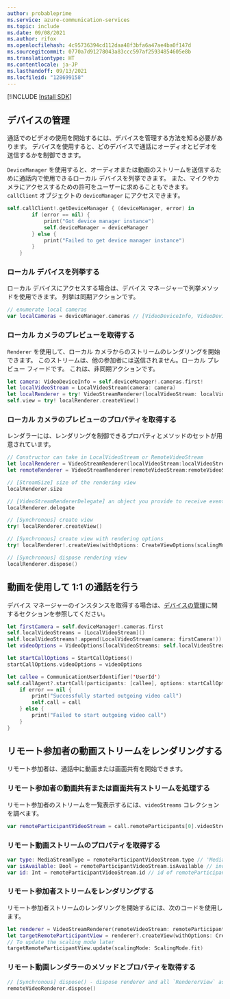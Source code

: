 ```yaml
---
author: probableprime
ms.service: azure-communication-services
ms.topic: include
ms.date: 09/08/2021
ms.author: rifox
ms.openlocfilehash: 4c95736394cd112daa48f3bfa6a47ae4ba0f147d
ms.sourcegitcommit: 0770a7d91278043a83ccc597af25934854605e8b
ms.translationtype: HT
ms.contentlocale: ja-JP
ms.lasthandoff: 09/13/2021
ms.locfileid: "128699158"
---
```

[!INCLUDE [Install SDK](../install-sdk/install-sdk-ios.md)]

## <a name="manage-devices"></a>デバイスの管理
通話でのビデオの使用を開始するには、デバイスを管理する方法を知る必要があります。 デバイスを使用すると、どのデバイスで通話にオーディオとビデオを送信するかを制御できます。

`DeviceManager` を使用すると、オーディオまたは動画のストリームを送信するために通話内で使用できるローカル デバイスを列挙できます。 また、マイクやカメラにアクセスするための許可をユーザーに求めることもできます。 `callClient` オブジェクトの `deviceManager` にアクセスできます。

```swift
self.callClient!.getDeviceManager { (deviceManager, error) in
        if (error == nil) {
            print("Got device manager instance")
            self.deviceManager = deviceManager
        } else {
            print("Failed to get device manager instance")
        }
    }
```

### <a name="enumerate-local-devices"></a>ローカル デバイスを列挙する

ローカル デバイスにアクセスする場合は、デバイス マネージャーで列挙メソッドを使用できます。 列挙は同期アクションです。

```swift
// enumerate local cameras
var localCameras = deviceManager.cameras // [VideoDeviceInfo, VideoDeviceInfo...]
```

### <a name="get-a-local-camera-preview"></a>ローカル カメラのプレビューを取得する

`Renderer` を使用して、ローカル カメラからのストリームのレンダリングを開始できます。 このストリームは、他の参加者には送信されません。ローカル プレビュー フィードです。 これは、非同期アクションです。

```swift
let camera: VideoDeviceInfo = self.deviceManager!.cameras.first!
let localVideoStream = LocalVideoStream(camera: camera)
let localRenderer = try! VideoStreamRenderer(localVideoStream: localVideoStream)
self.view = try! localRenderer.createView()
```

### <a name="get-local-camera-preview-properties"></a>ローカル カメラのプレビューのプロパティを取得する

レンダラーには、レンダリングを制御できるプロパティとメソッドのセットが用意されています。

```swift
// Constructor can take in LocalVideoStream or RemoteVideoStream
let localRenderer = VideoStreamRenderer(localVideoStream:localVideoStream)
let remoteRenderer = VideoStreamRenderer(remoteVideoStream:remoteVideoStream)

// [StreamSize] size of the rendering view
localRenderer.size

// [VideoStreamRendererDelegate] an object you provide to receive events from this Renderer instance
localRenderer.delegate

// [Synchronous] create view
try! localRenderer.createView()

// [Synchronous] create view with rendering options
try! localRenderer!.createView(withOptions: CreateViewOptions(scalingMode: ScalingMode.fit))

// [Synchronous] dispose rendering view
localRenderer.dispose()
```

## <a name="place-a-11-call-with-video"></a>動画を使用して 1:1 の通話を行う
デバイス マネージャーのインスタンスを取得する場合は、[デバイスの管理](#manage-devices)に関するセクションを参照してください。

```swift
let firstCamera = self.deviceManager!.cameras.first
self.localVideoStreams = [LocalVideoStream]()
self.localVideoStreams!.append(LocalVideoStream(camera: firstCamera!))
let videoOptions = VideoOptions(localVideoStreams: self.localVideoStreams!)

let startCallOptions = StartCallOptions()
startCallOptions.videoOptions = videoOptions

let callee = CommunicationUserIdentifier('UserId')
self.callAgent?.startCall(participants: [callee], options: startCallOptions) { (call, error) in
    if error == nil {
        print("Successfully started outgoing video call")
        self.call = call
    } else {
        print("Failed to start outgoing video call")
    }
}
```

## <a name="render-remote-participant-video-streams"></a>リモート参加者の動画ストリームをレンダリングする

リモート参加者は、通話中に動画または画面共有を開始できます。

### <a name="handle-video-sharing-or-screen-sharing-streams-of-remote-participants"></a>リモート参加者の動画共有または画面共有ストリームを処理する

リモート参加者のストリームを一覧表示するには、`videoStreams` コレクションを調べます。

```swift
var remoteParticipantVideoStream = call.remoteParticipants[0].videoStreams[0]
```

### <a name="get-remote-video-stream-properties"></a>リモート動画ストリームのプロパティを取得する

```swift
var type: MediaStreamType = remoteParticipantVideoStream.type // 'MediaStreamTypeVideo'
var isAvailable: Bool = remoteParticipantVideoStream.isAvailable // indicates if remote stream is available
var id: Int = remoteParticipantVideoStream.id // id of remoteParticipantStream
```

### <a name="render-remote-participant-streams"></a>リモート参加者ストリームをレンダリングする

リモート参加者ストリームのレンダリングを開始するには、次のコードを使用します。

```swift
let renderer = VideoStreamRenderer(remoteVideoStream: remoteParticipantVideoStream)
let targetRemoteParticipantView = renderer?.createView(withOptions: CreateViewOptions(scalingMode: ScalingMode.crop))
// To update the scaling mode later
targetRemoteParticipantView.update(scalingMode: ScalingMode.fit)
```

### <a name="get-remote-video-renderer-methods-and-properties"></a>リモート動画レンダラーのメソッドとプロパティを取得する

```swift
// [Synchronous] dispose() - dispose renderer and all `RendererView` associated with this renderer. To be called when you have removed all associated views from the UI.
remoteVideoRenderer.dispose()
```